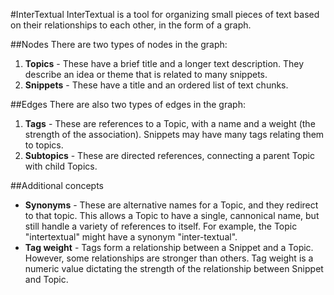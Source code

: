 #InterTextual
InterTextual is a tool for organizing small pieces of text based on their relationships to each other, in the form of a graph.

##Nodes
There are two types of nodes in the graph:

1. **Topics** - These have a brief title and a longer text description. They describe an idea or theme that is related to many snippets.
1. **Snippets** - These have a title and an ordered list of text chunks.

##Edges
There are also two types of edges in the graph:

1. **Tags** - These are references to a Topic, with a name and a weight (the strength of the association). Snippets may have many tags relating them to topics.
1. **Subtopics** - These are directed references, connecting a parent Topic with child Topics. 

##Additional concepts
 - **Synonyms** - These are alternative names for a Topic, and they redirect to that topic. This allows a Topic to have a single, cannonical name, but still handle a variety of references to itself. For example, the Topic "intertextual" might have a synonym "inter-textual".
 - **Tag weight** - Tags form a relationship between a Snippet and a Topic. However, some relationships are stronger than others. Tag weight is a numeric value dictating the strength of the relationship between Snippet and Topic.
